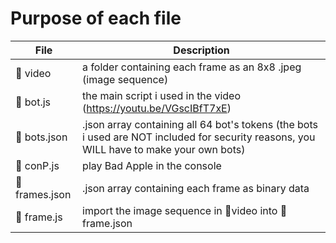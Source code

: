 # Purpose of each file
|File|Description|
|--|--|
|📂 video|a folder containing each frame as an 8x8 .jpeg (image sequence)|
|📜 bot.js|the main script i used in the video (https://youtu.be/VGscIBfT7xE)|
|📃 bots.json|.json array containing all 64 bot's tokens (the bots i used are NOT included for security reasons, you WILL have to make your own bots)|
|📜 conP.js|play Bad Apple in the console|
|📃 frames.json|.json array containing each frame as binary data|
|📜 frame.js|import the image sequence in 📂video into 📜frame.json|
